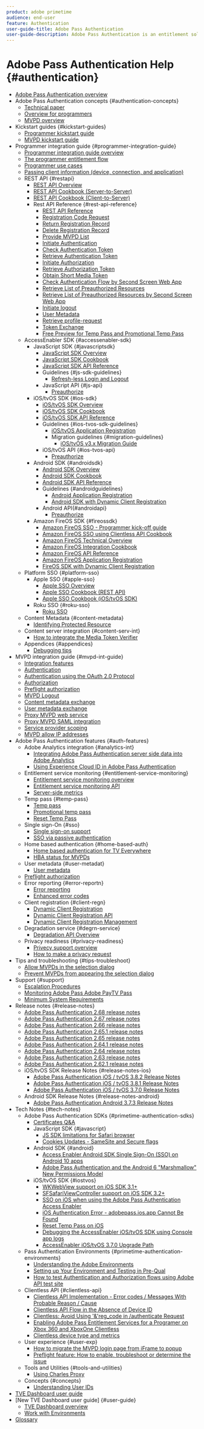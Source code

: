 ```yaml
---
product: adobe primetime
audience: end-user
feature: Authentication
user-guide-title: Adobe Pass Authentication
user-guide-description: Adobe Pass Authentication is an entitlement solution for TV Everywhere, providing a modular framework for determining whether someone who requests access to a resource is entitled to it.
---
```


# Adobe Pass Authentication Help {#authentication}

+ [Adobe Pass Authentication overview](home.md)
+ Adobe Pass Authentication concepts {#authentication-concepts}
    + [Technical paper](technical-paper.md)
    + [Overview for programmers](programmer-overview.md)
    + [MVPD overview](mvpd-overview.md)
+ Kickstart guides {#kickstart-guides}
    + [Programmer kickstart guide](programmer-kickstart-guide.md)
    + [MVPD kickstart guide](mvpd-kickstart-guide.md)
+ Programmer integration guide {#programmer-integration-guide}
    + [Programmer integration guide overview](programmer-integration-guide-overview.md)
    + [The programmer entitlement flow](entitlement-flow.md)
    + [Programmer use cases](programmer-use-cases.md)
    + [Passing client information (device, connection, and application)](passing-client-information-device-connection-and-application.md)
    + REST API {#restapi}
        + [REST API Overview](rest-api-overview.md)
        + [REST API Cookbook (Server-to-Server)](rest-api-cookbook-servertoserver.md)
        + [REST API Cookbook (Client-to-Server)](rest-api-cookbook-clienttoserver.md)
        + Rest API Reference {#rest-api-reference}
            + [REST API Reference](rest-api-reference.md)
            + [Registration Code Request](registration-code-request.md)
            + [Return Registration Record](return-registration-record.md)
            + [Delete Registration Record](delete-registration-record.md)
            + [Provide MVPD List](provide-mvpd-list.md)
            + [Initiate Authentication](initiate-authentication.md)
            + [Check Authentication Token](check-authentication-token.md)
            + [Retrieve Authentication Token](retrieve-authentication-token.md)
            + [Initiate Authorization](initiate-authorization.md)
            + [Retrieve Authorization Token](retrieve-authorization-token.md)
            + [Obtain Short Media Token](obtain-short-media-token.md)
            + [Check Authentication Flow by Second Screen Web App](check-authentication-flow-by-second-screen-web-app.md)
            + [Retrieve List of Preauthorized Resources](retrieve-list-of-preauthorized-resources.md)
            + [Retrieve List of Preauthorized Resources by Second Screen Web App](retrieve-list-of-preauthorized-resources-by-second-screen-web-app.md)
            + [Initiate logout](initiate-logout.md)
            + [User Metadata](user-metadata.md)
            + [Retrieve profile-request](retrieve-profilerequest.md)
            + [Token Exchange](token-exchange.md)
            + [Free Preview for Temp Pass and Promotional Temp Pass](free-preview-for-temp-pass-and-promotional-temp-pass.md)
    + AccessEnabler SDK {#accessenabler-sdk}
      + JavaScript SDK {#javascriptsdk}        
        + [JavaScript SDK Overview](javascript-sdk-overview.md)
        + [JavaScript SDK Cookbook](javascript-sdk-cookbook.md)
        + [JavaScript SDK API Reference](javascript-sdk-api-reference.md)
        + Guidelines {#js-sdk-guidelines}
            + [Refresh-less Login and Logout](refreshless-login-and-logout.md)
        + JavaScript API {#js-api}
            + [Preauthorize](js-preauthorize.md)
      + iOS/tvOS SDK {#ios-sdk}
          + [iOS/tvOS SDK Overview](iostvos-sdk-overview.md)
          + [iOS/tvOS SDK Cookbook](iostvos-sdk-cookbook.md)
          + [iOS/tvOS SDK API Reference](iostvos-sdk-api-reference.md)          
          + Guidelines {#ios-tvos-sdk-guidelines}
            + [iOS/tvOS Application Registration](iostvos-application-registration.md)
            + Migration guidelines {#migration-guidelines}  
              + [iOS/tvOS v3.x Migration Guide](iostvos-v3x-migration-guide.md)
          + iOS/tvOS API {#ios-tvos-api}
            + [Preauthorize](preauthorize.md)    
      + Android SDK {#androidsdk}
        + [Android SDK Overview](android-sdk-overview.md)
        + [Android SDK Cookbook](android-sdk-cookbook.md)
        + [Android SDK API Reference](android-sdk-api-reference.md)
        + Guidelines {#androidguidelines}
          + [Android Application Registration](android-application-registration.md)
          + [Android SDK with Dynamic Client Registration](android-sdk-with-dynamic-client-registration.md)
        + Android API{#androidapi}
          + [Preauthorize](preauthorize-android.md)
      + Amazon FireOS SDK {#fireossdk}
        + [Amazon FireOS SSO - Programmer kick-off guide](amazon-firetv-sso-programmer-kickoff-guide.md)
        + [Amazon FireOS SSO using Clientless API Cookbook](amazon-fireos-sso-using-clientless-api-cookbook.md)
        + [Amazon FireOS Technical Overview](amazon-fireos-technical-overview.md)
        + [Amazon FireOS Integration Cookbook](amazon-fireos-integration-cookbook.md)
        + [Amazon FireOS API Reference](amazon-fireos-native-client-api-reference.md)
        + [Amazon FireOS Application Registration](amazon-fireos-application-registration.md)
        + [FireOS SDK with Dynamic Client Registration](fireos-sdk-with-dynamic-client-registration.md)
    + Platform SSO {#platform-sso}
      + Apple SSO {#apple-sso}
        + [Apple SSO Overview](apple-sso-overview.md)
        + [Apple SSO Cookbook (REST API)](apple-sso-cookbook-rest-api.md)
        + [Apple SSO Cookbook (iOS/tvOS SDK)](apple-sso-cookbook-iostvos-sdk.md)
      + Roku SSO {#roku-sso}
        + [Roku SSO](roku-sso-overview.md)    
    + Content Metadata {#content-metadata}
      + [Identifying Protected Resource](identify-protected-resources.md)
    + Content server integration {#content-serv-int}
      + [How to integrate the Media Token Verifier](media-token-verifier-int.md)
    + Appendices {#appendices}
        + [Debugging tips](appendix-b-debugging-tips.md)
+ MVPD integration guide {#mvpd-int-guide}
  + [Integration features](mvpd-integr-features.md)
  + [Authentication](authn-usecase.md)
  + [Authentication using the OAuth 2.0 Protocol](authn-oauth2-protocol.md)
  + [Authorization](authz-usecase.md)
  + [Preflight authorization](mvpd-preflight-authz.md)
  + [MVPD Logout](usecase-mvpd-logout.md)
  + [Content metadata exchange](mvpd-content-metadata-exchange.md)
  + [User metadata exchange](mvpd-user-metadata-exchng.md)
  + [Proxy MVPD web service](proxy-mvpd-webserv.md)
  + [Proxy MVPD SAML integration](proxy-mvpd-saml-int.md)
  + [Service provider scoping](serv-provider-scoping.md)
  + [MVPD allow IP addresses](mvpd-listing-ip-addres.md)
+ Adobe Pass Authentication features {#auth-features}
  + Adobe Analytics integration {#analytics-int}
    + [Integrating Adobe Pass Authentication server side data into Adobe Analytics](integrate-authn-servr-data-analytics.md)
    + [Using Experience Cloud ID in Adobe Pass Authentication](exp-cloud-id-authn.md)
  + Entitlement service monitoring {#entitlement-service-monitoring}
    + [Entitlement service monitoring overview](entitlement-service-monitoring-overview.md)
    + [Entitlement service monitoring API](entitlement-service-monitoring-api.md)
    + [Server-side metrics](understanding-serverside-metrics.md)
  + Temp pass {#temp-pass}
    + [Temp pass](temp-pass.md)
    + [Promotional temp pass](promotional-temp-pass.md)
    + [Reset Temp Pass](reset-temp-pass.md)    
  + Single sign-On {#sso}
    + [Single sign-on support](sso-support.md)
    + [SSO via passive authentication](sso-passive-authn.md)
  + Home based authentication {#home-based-auth}
    + [Home based authentication for TV Everywhere](home-based-authn-tve.md)
    + [HBA status for MVPDs](hba-status-mvpds.md)
  + User metadata {#user-metadat}
    + [User metadata](user-metadata-feature.md)
  + [Preflight authorization](preflight-authz.md)
  + Error reporting {#error-reportn}
    + [Error reporting](error-reporting.md)
    + [Enhanced error codes](enhanced-error-codes.md)
  + Client registration {#client-regn}
    + [Dynamic Client Registration](dynamic-client-registration.md)
    + [Dynamic Client Registration API](dynamic-client-registration-api.md)
    + [Dynamic Client Registration Management](dynamic-client-registration-management.md)
  + Degradation service {#degrn-service}
    + [Degradation API Overview](degradation-api-overview.md)
  + Privacy readiness {#privacy-readiness}
    + [Privecy support overview](privacy-supp-overview.md)
    + [How to make a privacy request](make-privacy-req.md)
+ Tips and troubleshooting {#tips-troubleshoot}
  + [Allow MVPDs in the selection dialog](allow-mvpd-selectn-dialog.md)
  + [Prevent MVPDs from appearing the selection dialog](prevent-mvpd-selectn-dialog.md)
+ Support {#support}
  + [Escalation Procedures](escalation-procedures.md)
  + [Monitoring Adobe Pass Adobe PayTV Pass](monitoring-adobe-pay-tv-pass.md)
  + [Minimum System Requirements](minimum-system-requirements.md)
+ Release notes {#release-notes}
  + [Adobe Pass Authentication 2.68 release notes](auth-rn-268.md)
  + [Adobe Pass Authentication 2.67 release notes](auth-rn-267.md)
  + [Adobe Pass Authentication 2.66 release notes](auth-rn-266.md)
  + [Adobe Pass Authentication 2.65.1 release notes](auth-rn-2651.md)
  + [Adobe Pass Authentication 2.65 release notes](auth-rn-265.md)
  + [Adobe Pass Authentication 2.64.1 release notes](auth-rn-2641.md)
  + [Adobe Pass Authentication 2.64 release notes](auth-rn-264.md)
  + [Adobe Pass Authentication 2.63 release notes](auth-rn-263.md)
  + [Adobe Pass Authentication 2.62.1 release notes](auth-rn-2621.md)
  + iOS/tvOS SDK Release Notes  {#release-notes-ios}
    + [Adobe Pass Authentication iOS / tvOS 3.8.2 Release Notes](authn-rn-ios-tvos-382.md)
    + [Adobe Pass Authentication iOS / tvOS 3.8.1 Release Notes](authn-rn-ios-tvos-381.md)
    + [Adobe Pass Authentication iOS / tvOS 3.7.0 Release Notes](authn-rn-ios-tvos-370.md)
  + Android SDK Release Notes {#release-notes-android}
    + [Adobe Pass Authentication Android 3.7.3 Release Notes](authn-rn-android-373.md)
+ Tech Notes {#tech-notes}
  + Adobe Pass Authentication SDKs {#primetime-authentication-sdks}
    + [Certificates Q&A](certificates-qa.md)
    + JavaScript SDK {#javascript}
      + [JS SDK limitations for Safari browser](js-sdk-limitations-for-safari-browser.md)
      + [Cookies Updates - SameSite and Secure flags](cookies-updates--samesite-and-secure-flags.md)
    + Android SDK {#android}
      + [Access Enabler Android SDK Single Sign-On (SSO) on Android 10 apps](access-enabler-android-sdk-single-signon-sso-on-android-10-devices.md)
      + [Adobe Pass Authentication and the Android 6 "Marshmallow" New Permissions Model](adobe-primetime-authentication-and-the-android-6-marshmallow-new-permissions-model.md)
    + iOS/tvOS SDK {#iostvos}
      + [WKWebView support on iOS SDK 3.1+](wkwebview-support-on-ios-sdk-31.md)
      + [SFSafariViewController support on iOS SDK 3.2+](sfsafariviewcontroller-support-on-ios-sdk-32.md)
      + [SSO on iOS when using the Adobe Pass Authentication Access Enabler](sso-on-ios-when-using-the-primetime-authentication-access-enabler.md)
      + [iOS Authentication Error - adobepass.ios.app Cannot Be Found](ios-authentication-error-adobepassiosapp-cannot-be-found.md)
      + [Reset Temp Pass on iOS](reset-temp-pass-on-ios.md)
      + [Debugging the AccessEnabler iOS/tvOS SDK using Console app logs](debugging-the-accessenabler-iostvos-sdk-using-console-app-logs.md)
      + [AccessEnabler iOS/tvOS 3.7.0 Upgrade Path](accessenabler-iostvos-370-upgrade-path.md)            
  + Pass Authentication Environments {#primetime-authentication-environments}
    + [Understanding the Adobe Environments](understanding-the-adobe-environments.md)
    + [Setting up Your Environment and Testing in Pre-Qual](setting-up-your-environment-and-testing-in-prequal.md)
    + [How to test Authentication and Authorization flows using Adobe API test site](test-authn-authz-flows-using-adobes-api-test-site.md)
  + Clientless API {#clientless-api}
    + [Clientless API Implementation - Error codes / Messages With Probable Reason / Cause](clientless-api-implementation-error-codes--messages-with-probable-reason--cause.md)
    + [Clientless API Flow in the Absence of Device ID](clientless-api-flow-in-the-absence-of-device-id.md)
    + [Clientless: Avoid Using '&'reg_code in /authenticate Request](clientless-avoid-using-reg-code-in-authenticate-request.md)
    + [Enabling Adobe Pass Entitlement Services for a Programer on Xbox 360 and XboxOne Clientless](enabling-primetime-entitlement-services-for-a-programmer-on-xbox-360-and-xboxone-clientless-solution.md)
    + [Clientless device type and metrics](benefits-of-using-the-clientless-devicetype-parameter-in-pass-metrics.md)
  + User experience {#user-exp}
    + [How to migrate the MVPD login page from iFrame to popup](migr-mvpd-login-iframe-popup.md)
    + [Preflight feature: How to enable, troubleshoot or determine the issue](preflight-feature.md)
  + Tools and Utilities {#tools-and-utilities}
    + [Using Charles Proxy](using-charles-proxy.md)
  + Concepts {#concepts}
    + [Understanding User IDs](understanding-user-ids.md) 
+ [TVE Dashboard user guide](tve-dashboard-user-guide.md)
+ [New TVE Dashboard user guide] {#user-guide}
  + [TVE Dashboard overview](tve-dashboard-overview.md)
  + [Work with Environments](Work-with-environments.md)
+ [Glossary](glossary.md)
